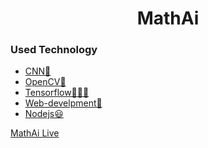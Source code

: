 <h1 align="center"> MathAi </h1>

### Used Technology
 - [CNN🤖](#github-actions-)
 - [OpenCV🚀](#game-mode-)
 - [Tensorflow👨🏽‍💻](#code-mode-)
 - [Web-develpment💫](#dynamic-realtime-)
 - [Nodejs😃](#a-little-bit-of-everything-)
<a href="https://fraidoonomarzai.github.io/MathAi">
   MathAi Live
</a>
